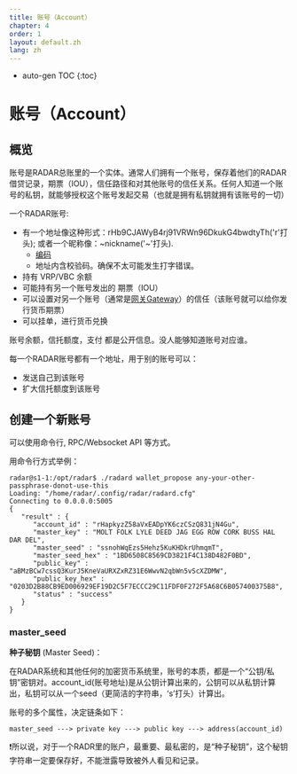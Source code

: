 ```yaml
---
title: 账号（Account）
chapter: 4
order: 1
layout: default.zh
lang: zh
---
```


* auto-gen TOC
{:toc}

# 账号（Account）

## 概览

账号是RADAR总账里的一个实体。通常人们拥有一个账号，保存着他们的RADAR借贷记录，期票（IOU），信任路径和对其他账号的信任关系。任何人知道一个账号的私钥，就能够授权这个账号发起交易（也就是拥有私钥就拥有该账号的一切）

一个RADAR账号:
  * 有一个地址像这种形式：rHb9CJAWyB4rj91VRWn96DkukG4bwdtyTh('r'打头); 或者一个昵称像：~nickname('~'打头).
    * [编码](../encodings)
    * 地址内含校验码。确保不太可能发生打字错误。
  * 持有 VRP/VBC 余额
  * 可能持有另一个账号发出的 期票（IOU）
  * 可以设置对另一个账号（通常是[网关Gateway](../../gateway/start)）的信任（该账号就可以给你发行货币期票）
  * 可以挂单，进行货币兑换

账号余额，信托额度，支付 都是公开信息。没人能够知道账号对应谁。

每一个RADAR账号都有一个地址，用于别的账号可以：
  * 发送自己到该账号
  * 扩大信托额度到该账号

## 创建一个新账号

可以使用命令行, RPC/Websocket API 等方式。

用命令行方式举例：

```
radar@s1-1:/opt/radar$ ./radard wallet_propose any-your-other-passphrase-donot-use-this
Loading: "/home/radar/.config/radar/radard.cfg"
Connecting to 0.0.0.0:5005
{
   "result" : {
      "account_id" : "rHapkyzZ58aVxEADpYK6czCSzQ831jN4Gu",
      "master_key" : "MOLT FOLK LYLE DEED JAG EGG ROW CORK BUSS HAL DAR DEL",
      "master_seed" : "ssnohWqEzs5Hehz5KuKHDkrUhmqmT",
      "master_seed_hex" : "1BD6508C8569CD3821F4C138D482F0BD",
      "public_key" : "aBMzBCw7cssQ3KurJ5KneVaURXZxRZ31E6WwvN2qbWn5vScXZDMW",
      "public_key_hex" : "0203D2B88CB9ED006929EF19D2C5F7ECCC29C11FDF0F272F5A68C6B057400375B8",
      "status" : "success"
   }
}
```

### master_seed

**种子秘钥** (Master Seed)：

在RADAR系统和其他任何的加密货币系统里，账号的本质，都是一个“公钥/私钥”密钥对。account_id(账号地址)是从公钥计算出来的，公钥可以从私钥计算出，私钥可以从一个seed（更简洁的字符串，‘s’打头）计算出。

账号的多个属性，决定链条如下：

```
master_seed ---> private key ---> public key ---> address(account_id)
```

❗️所以说，对于一个RADR里的账户，最重要、最私密的，是“种子秘钥”，这个秘钥字符串一定要保存好，不能泄露导致被外人看见和记录。


